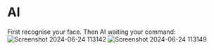 # AI

First recognise your face.
Then AI waiting your command:
![Screenshot 2024-06-24 113142](https://github.com/Nitin-kul/AI/assets/147025418/a440f04d-4f57-406a-b4ee-9c6d3f372cd0)
![Screenshot 2024-06-24 113149](https://github.com/Nitin-kul/AI/assets/147025418/d28cd94d-0dcd-4076-b34c-d72caa6a59bd)
